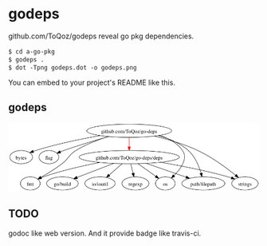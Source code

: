 # godeps

github.com/ToQoz/godeps reveal go pkg dependencies.

    $ cd a-go-pkg
    $ godeps .
    $ dot -Tpng godeps.dot -o godeps.png

You can embed to your project's README like this.

## godeps

![Dependencies graph](godeps.png?raw=true)

## TODO

godoc like web version. And it provide badge like travis-ci.
